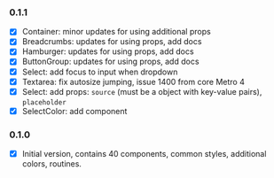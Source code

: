 ### 0.1.1
+ [x] Container: minor updates for using additional props
+ [x] Breadcrumbs: updates for using props, add docs
+ [x] Hamburger: updates for using props, add docs
+ [x] ButtonGroup: updates for using props, add docs
+ [x] Select: add focus to input when dropdown
+ [x] Textarea: fix autosize jumping, issue 1400 from core Metro 4
+ [x] Select: add props: `source` (must be a object with key-value pairs), `placeholder`
+ [x] SelectColor: add component

### 0.1.0
+ [x] Initial version, contains 40 components, common styles, additional colors, routines.
